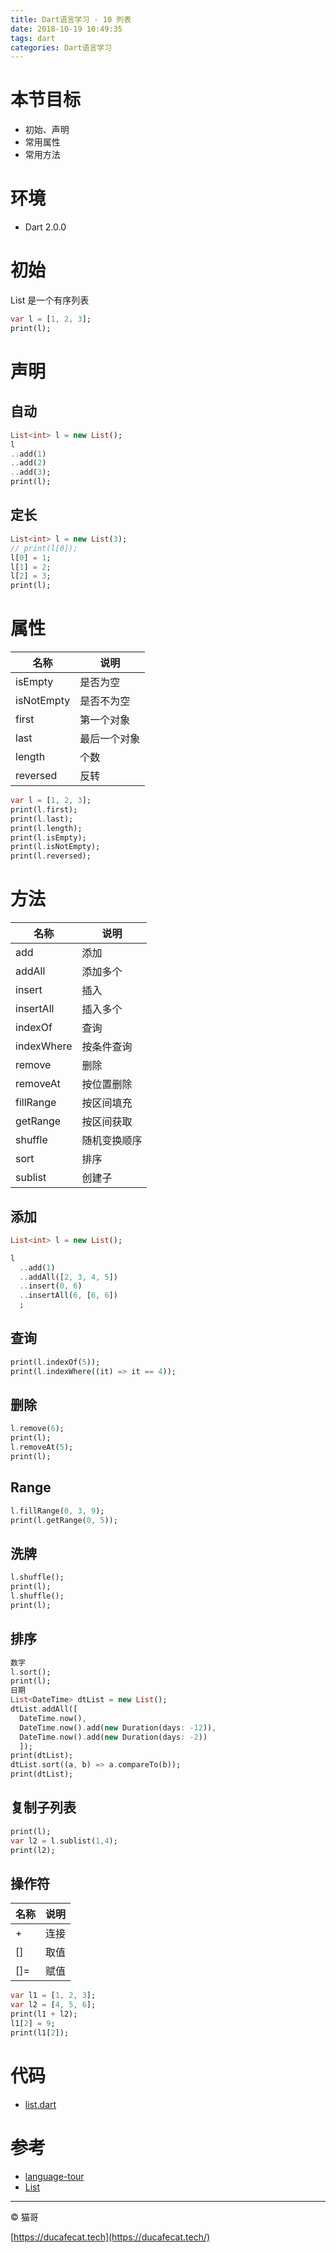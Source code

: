 ```yaml
---
title: Dart语言学习 - 10 列表
date: 2018-10-19 10:49:35
tags: dart
categories: Dart语言学习
---
```


# 本节目标

- 初始、声明
- 常用属性
- 常用方法

# 环境

- Dart 2.0.0

# 初始

List 是一个有序列表

```dart
var l = [1, 2, 3];
print(l);
```

# 声明

## 自动

```dart
List<int> l = new List();
l
..add(1)
..add(2)
..add(3);
print(l);
```

## 定长

```dart
List<int> l = new List(3);
// print(l[0]);
l[0] = 1;
l[1] = 2;
l[2] = 3;
print(l);
```

# 属性

名称 | 说明
-----|----------
isEmpty     | 是否为空
isNotEmpty  | 是否不为空
first       | 第一个对象
last        | 最后一个对象
length      | 个数
reversed    | 反转

```dart
var l = [1, 2, 3];
print(l.first);
print(l.last);
print(l.length);
print(l.isEmpty);
print(l.isNotEmpty);
print(l.reversed);
```

# 方法

名称 | 说明
-----|----------
add         | 添加
addAll      | 添加多个
insert      | 插入
insertAll   | 插入多个
indexOf     | 查询
indexWhere  | 按条件查询
remove      | 删除
removeAt    | 按位置删除
fillRange   | 按区间填充
getRange    | 按区间获取
shuffle     | 随机变换顺序
sort        | 排序
sublist     | 创建子

## 添加

```dart
List<int> l = new List();

l
  ..add(1)
  ..addAll([2, 3, 4, 5])
  ..insert(0, 6)
  ..insertAll(6, [6, 6])
  ;
```

## 查询

```dart
print(l.indexOf(5));
print(l.indexWhere((it) => it == 4));
```

## 删除

```dart
l.remove(6);
print(l);
l.removeAt(5);
print(l);
```

## Range

```dart
l.fillRange(0, 3, 9);
print(l.getRange(0, 5));
```

## 洗牌

```dart
l.shuffle();
print(l);
l.shuffle();
print(l);
```

## 排序

```dart
数字
l.sort();
print(l);
日期
List<DateTime> dtList = new List();
dtList.addAll([
  DateTime.now(),
  DateTime.now().add(new Duration(days: -12)),
  DateTime.now().add(new Duration(days: -2))
  ]);
print(dtList);
dtList.sort((a, b) => a.compareTo(b));
print(dtList);
```

## 复制子列表

```dart
print(l);
var l2 = l.sublist(1,4);
print(l2);
```

## 操作符

名称 | 说明
-----|----------
+      | 连接
[]     | 取值
[]=    | 赋值

```dart
var l1 = [1, 2, 3];
var l2 = [4, 5, 6];
print(l1 + l2);
l1[2] = 9;
print(l1[2]);
```

# 代码

- [list.dart](https://github.com/ducafecat/dart-learn/blob/master/10-%E5%88%97%E8%A1%A8/list.dart)

# 参考

- [language-tour](https://www.dartlang.org/guides/language/language-tour)
- [List](https://api.dartlang.org/stable/2.0.0/dart-core/List-class.html)

----

© 猫哥

[https://ducafecat.tech](https://ducafecat.tech/)
